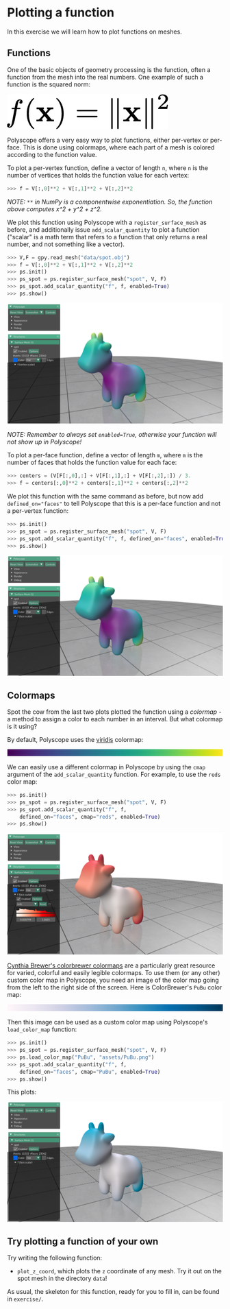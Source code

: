 # Plotting a function

In this exercise we will learn how to plot functions on meshes.


## Functions

One of the basic objects of geometry processing is the function, often a
function from the mesh into the real numbers.
One example of such a function is the squared norm:

![f(x) = ||x||^2](assets/fct.png)

Polyscope offers a very easy way to plot functions, either per-vertex
or per-face.
This is done using colormaps, where each part of a mesh is colored according to
the function value.

To plot a per-vertex function, define a vector of length `n`, where `n` is
the number of vertices that holds the function value for each vertex:
```python
>>> f = V[:,0]**2 + V[:,1]**2 + V[:,2]**2
```

_NOTE: `**` in NumPy is a componentwise exponentiation.
So, the function above computes x^2 + y^2 + z^2._

We plot this function using Polyscope with a `register_surface_mesh` as before,
and additionally issue `add_scalar_quantity` to plot a function
("scalar" is a math term that refers to a function that only returns a real
number, and not something like a vector).
```python
>>> V,F = gpy.read_mesh("data/spot.obj")
>>> f = V[:,0]**2 + V[:,1]**2 + V[:,2]**2
>>> ps.init()
>>> ps_spot = ps.register_surface_mesh("spot", V, F)
>>> ps_spot.add_scalar_quantity("f", f, enabled=True)
>>> ps.show()
```

![per-vertex plot of f](assets/per_vert_spot.png)

_NOTE: Remember to always set `enabled=True`, otherwise your function will not
show up in Polyscope!_

To plot a per-face function, define a vector of length `m`, where `m` is the
number of faces that holds the function value for each face:
```python
>>> centers = (V[F[:,0],:] + V[F[:,1],:] + V[F[:,2],:]) / 3.
>>> f = centers[:,0]**2 + centers[:,1]**2 + centers[:,2]**2
```

We plot this function with the same command as before, but now add
`defined_on="faces"` to tell Polyscope that this is a per-face function and not
a per-vertex function:
```python
>>> ps.init()
>>> ps_spot = ps.register_surface_mesh("spot", V, F)
>>> ps_spot.add_scalar_quantity("f", f, defined_on="faces", enabled=True)
>>> ps.show()
```

![per-face plot of f](assets/per_face_spot.png)


## Colormaps

Spot the cow from the last two plots plotted the function using a _colormap_ -
a method to assign a color to each number in an interval.
But what colormap is it using?

By default, Polyscope uses the [viridis](https://matplotlib.org/stable/users/explain/colors/colormaps.html) colormap:

![viridis colormap](assets/viridis.png)

We can easily use a different colormap in Polyscope by using the `cmap` argument
of the `add_scalar_quantity` function.
For example, to use the `reds` color map:
```python
>>> ps.init()
>>> ps_spot = ps.register_surface_mesh("spot", V, F)
>>> ps_spot.add_scalar_quantity("f", f,
    defined_on="faces", cmap="reds", enabled=True)
>>> ps.show()
```

![per-face reds plot of f](assets/per_face_reds_spot.png)

[Cynthia Brewer's colorbrewer colormaps](https://colorbrewer2.org) are a
particularly great resource for varied, colorful and easily legible colormaps.
To use them (or any other) custom color map in Polyscope, you need an image of
the color map going from the left to the right side of the screen.
Here is ColorBrewer's `PuBu` color map:

![The PuBu color map](data/PuBu.png)

Then this image can be used as a custom color map using Polyscope's
`load_color_map` function:

```python
>>> ps.init()
>>> ps_spot = ps.register_surface_mesh("spot", V, F)
>>> ps.load_color_map("PuBu", "assets/PuBu.png")
>>> ps_spot.add_scalar_quantity("f", f,
    defined_on="faces", cmap="PuBu", enabled=True)
>>> ps.show()
```

This plots:

![per-face PuBu plot of f](assets/per_face_PuBu_spot.png)


## Try plotting a function of your own

Try writing the following function:
* `plot_z_coord`, which plots the `z` coordinate of any mesh. Try it out on
the spot mesh in the directory `data`!

As usual, the skeleton for this function, ready for you to fill in, can be
found in `exercise/`.
